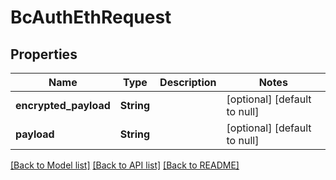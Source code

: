 # BcAuthEthRequest

## Properties
Name | Type | Description | Notes
------------ | ------------- | ------------- | -------------
**encrypted_payload** | **String** |  | [optional] [default to null]
**payload** | **String** |  | [optional] [default to null]

[[Back to Model list]](../README.md#documentation-for-models) [[Back to API list]](../README.md#documentation-for-api-endpoints) [[Back to README]](../README.md)


